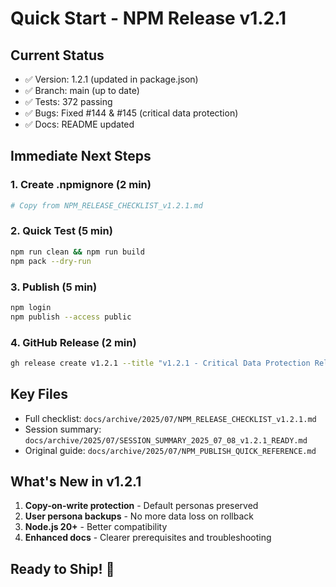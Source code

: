 # Quick Start - NPM Release v1.2.1

## Current Status
- ✅ Version: 1.2.1 (updated in package.json)
- ✅ Branch: main (up to date)
- ✅ Tests: 372 passing
- ✅ Bugs: Fixed #144 & #145 (critical data protection)
- ✅ Docs: README updated

## Immediate Next Steps

### 1. Create .npmignore (2 min)
```bash
# Copy from NPM_RELEASE_CHECKLIST_v1.2.1.md
```

### 2. Quick Test (5 min)
```bash
npm run clean && npm run build
npm pack --dry-run
```

### 3. Publish (5 min)
```bash
npm login
npm publish --access public
```

### 4. GitHub Release (2 min)
```bash
gh release create v1.2.1 --title "v1.2.1 - Critical Data Protection Release" --notes "See NPM_RELEASE_CHECKLIST_v1.2.1.md"
```

## Key Files
- Full checklist: `docs/archive/2025/07/NPM_RELEASE_CHECKLIST_v1.2.1.md`
- Session summary: `docs/archive/2025/07/SESSION_SUMMARY_2025_07_08_v1.2.1_READY.md`
- Original guide: `docs/archive/2025/07/NPM_PUBLISH_QUICK_REFERENCE.md`

## What's New in v1.2.1
1. **Copy-on-write protection** - Default personas preserved
2. **User persona backups** - No more data loss on rollback
3. **Node.js 20+** - Better compatibility
4. **Enhanced docs** - Clearer prerequisites and troubleshooting

## Ready to Ship! 🚀